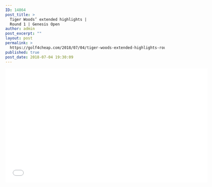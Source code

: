 ```yaml
---
ID: 14864
post_title: >
  Tiger Woods’ extended highlights |
  Round 1 | Genesis Open
author: admin
post_excerpt: ""
layout: post
permalink: >
  https://golf4cheap.com/2018/07/04/tiger-woods-extended-highlights-round-1-genesis-open/
published: true
post_date: 2018-07-04 19:30:09
---
```

<iframe width="640" height="360" src="//www.youtube.com/embed/RJM_TNJvH1I" frameborder="0" allow="autoplay; encrypted-media" allowfullscreen></iframe>